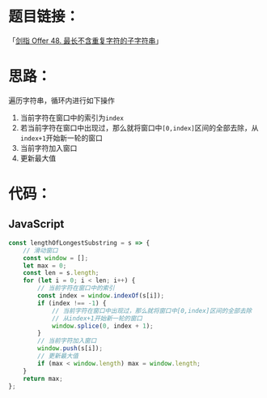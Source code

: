 # 题目链接：

「[剑指 Offer 48. 最长不含重复字符的子字符串](https://leetcode-cn.com/problems/zui-chang-bu-han-zhong-fu-zi-fu-de-zi-zi-fu-chuan-lcof/)」

# 思路：

遍历字符串，循环内进行如下操作
1. 当前字符在窗口中的索引为`index`
2. 若当前字符在窗口中出现过，那么就将窗口中`[0,index]`区间的全部去除，从`index+1`开始新一轮的窗口
3. 当前字符加入窗口
4. 更新最大值

# 代码：

## JavaScript

```javascript
const lengthOfLongestSubstring = s => {
    // 滑动窗口
    const window = [];
    let max = 0;
    const len = s.length;
    for (let i = 0; i < len; i++) {
        // 当前字符在窗口中的索引
        const index = window.indexOf(s[i]);
        if (index !== -1) {
            // 当前字符在窗口中出现过，那么就将窗口中[0,index]区间的全部去除
            // 从index+1开始新一轮的窗口
            window.splice(0, index + 1);
        }
        // 当前字符加入窗口
        window.push(s[i]);
        // 更新最大值
        if (max < window.length) max = window.length;
    }
    return max;
};
```

